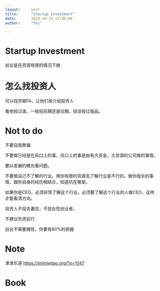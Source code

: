```yaml
---
layout:     post
title:      "Startup Investment"
date:       2019-10-14 12:00:00
author:     "Shi"

---
```


# Startup Investment

创业是在资源有限的情况下做



# 怎么找投资人

可以找早期FA，让他们来介绍投资人

看他投过谁，一般投前期还是后期。投没投过竟品。



# Not to do

不要自我欺骗

不要做已经是在风口上的事，风口上的事是由有大资金，大资源的公司做的事情。

要以发展的眼光看问题。

不要做自己不了解的行业。用你有限的资源去了解行业是不行的。做你擅长的事情，跟你自身的经历相结合，知道坑在哪里。

如果你是CEO，必须非常了解这个行业。必须要了解这个行业的人做CEO，这样才能看清方向。

投资人不投夫妻店，不投女性创业者。

不建议负债前行

创业不需要赌性，你要有80%的把握

# Note

津津乐道 https://jinjinledao.org/?p=1047



# Book



